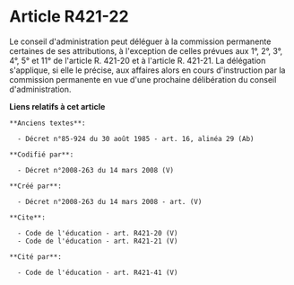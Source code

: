 # Article R421-22

Le conseil d'administration peut déléguer à la commission permanente certaines de ses attributions, à l'exception de celles
prévues aux 1°, 2°, 3°, 4°, 5° et 11° de l'article R. 421-20 et à l'article R. 421-21. La délégation s'applique, si elle le
précise, aux affaires alors en cours d'instruction par la commission permanente en vue d'une prochaine délibération du
conseil d'administration.

**Liens relatifs à cet article**

	**Anciens textes**:

	  - Décret n°85-924 du 30 août 1985 - art. 16, alinéa 29 (Ab)

	**Codifié par**:

	  - Décret n°2008-263 du 14 mars 2008 (V)

	**Créé par**:

	  - Décret n°2008-263 du 14 mars 2008 - art. (V)

	**Cite**:

	  - Code de l'éducation - art. R421-20 (V)
	  - Code de l'éducation - art. R421-21 (V)

	**Cité par**:

	  - Code de l'éducation - art. R421-41 (V)
